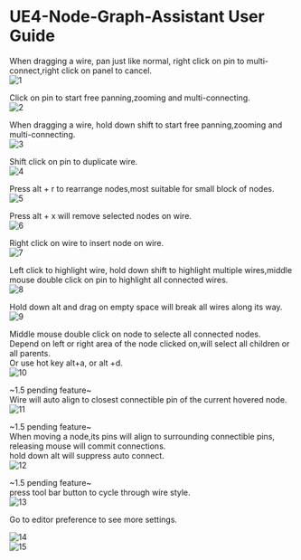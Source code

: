 # UE4-Node-Graph-Assistant User Guide

When dragging a wire, pan just like normal, right click on pin to multi-connect,right click on panel to cancel.  
![1](Resource/1.4/drag_pan_multi-connect.gif)  

Click on pin to start free panning,zooming and multi-connecting.  
![2](Resource/1.4/click_pan_multi-connect.gif)  

When dragging a wire, hold down shift to  start free panning,zooming and multi-connecting.  
![3](Resource/1.4/shift_pan_multi-connect.gif)  

Shift click on pin to duplicate wire.  
![4](Resource/1.4/dupli_wire.gif)  

Press alt + r to rearrange nodes,most suitable for small block of nodes.   
![5](Resource/1.4/rearrange.gif)  

Press alt + x will remove selected nodes on wire.  
![6](Resource/1.4/bypass.gif)  

Right click on wire to insert node on wire.  
![7](Resource/1.4/insert.gif)

Left click to highlight wire, hold down shift to highlight multiple wires,middle mouse double click on pin to highlight all connected wires.  
![8](Resource/1.4/highlight.gif)  

Hold down alt and drag on empty space will break all wires along its way.  
![9](Resource/1.4/cutoff.gif)  

Middle mouse double click on node to selecte all connected nodes.  
Depend on left or right area of the node clicked on,will select all children or all parents.  
Or use hot key alt+a, or alt +d.  
![10](Resource/1.4/select_linked.gif)  

~1.5 pending feature~  
Wire will auto align to closest connectible pin of the current hovered node.  
![11](Resource/1.5/lazy_connect.gif)  

~1.5 pending feature~  
When moving a node,its pins will align to surrounding connectible pins, releasing mouse will commit connections.  
hold down alt will suppress auto connect.  
![12](Resource/1.5/auto_connect.gif)  

~1.5 pending feature~  
press tool bar button to cycle through wire style.  
![13](Resource/1.5/wire_style.gif)  


Go to editor preference to see more settings.  

![14](Resource/1.4/keybind.png)  
![15](Resource/1.5/config.png)  




 
